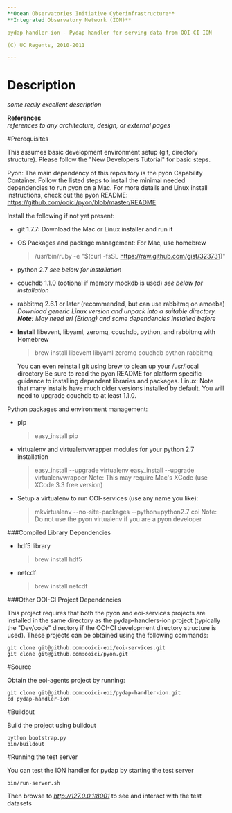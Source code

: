 ```yaml
---
**Ocean Observatories Initiative Cyberinfrastructure** 
**Integrated Observatory Network (ION)** 

pydap-handler-ion - Pydap handler for serving data from OOI-CI ION

(C) UC Regents, 2010-2011

---
```


# Description
*some really excellent description*

**References**  
*references to any architecture, design, or external pages*

#Prerequisites

This assumes basic development environment setup (git, directory structure). Please follow the
"New Developers Tutorial" for basic steps.

Pyon: The main dependency of this repository is the pyon Capability Container. Follow the listed
steps to install the minimal needed dependencies to run pyon on a Mac. For more details and Linux
install instructions, check out the pyon README: https://github.com/ooici/pyon/blob/master/README



Install the following if not yet present:

- git 1.7.7: Download the Mac or Linux installer and run it

- OS Packages and package management:
For Mac, use homebrew
    > /usr/bin/ruby -e "$(curl -fsSL https://raw.github.com/gist/323731)"
- python 2.7
*see below for installation*

* couchdb 1.1.0 (optional if memory mockdb is used)
*see below for installation*

- rabbitmq 2.6.1 or later (recommended, but can use rabbitmq on amoeba)
    *Download generic Linux version and unpack into a suitable directory.
    **Note:** May need erl (Erlang) and some dependencies installed before*

- **Install** libevent, libyaml, zeromq, couchdb, python, and rabbitmq with Homebrew
    > brew install libevent libyaml zeromq couchdb python rabbitmq

    You can even reinstall git using brew to clean up your /usr/local directory
    Be sure to read the pyon README for platform specific guidance to installing
    dependent libraries and packages.
    Linux: Note that many installs have much older versions installed by default.
    You will need to upgrade couchdb to at least 1.1.0.

Python packages and environment management:

- pip
    > easy_install pip

- virtualenv and virtualenvwrapper modules for your python 2.7 installation
    > easy_install --upgrade virtualenv
    > easy_install --upgrade virtualenvwrapper
    Note: This may require Mac's XCode (use XCode 3.3 free version)

- Setup a virtualenv to run COI-services (use any name you like):
    > mkvirtualenv --no-site-packages --python=python2.7 coi
    Note: Do not use the pyon virtualenv if you are a pyon developer

###Compiled Library Dependencies
- hdf5 library 

     > brew install hdf5

- netcdf

    > brew install netcdf

###Other OOI-CI Project Dependencies

This project requires that both the pyon and eoi-services projects are installed in the same directory as the pydap-handlers-ion project (typically the "Dev/code" directory if the OOI-CI development directory structure is used).  These projects can be obtained using the following commands:

    git clone git@github.com:ooici-eoi/eoi-services.git
    git clone git@github.com:ooici/pyon.git

#Source

Obtain the eoi-agents project by running:  

    git clone git@github.com:ooici-eoi/pydap-handler-ion.git
    cd pydap-handler-ion

#Buildout

Build the project using buildout

    python bootstrap.py
    bin/buildout

#Running the test server

You can test the ION handler for pydap by starting the test server

    bin/run-server.sh

Then browse to *http://127.0.0.1:8001* to see and interact with the test datasets

